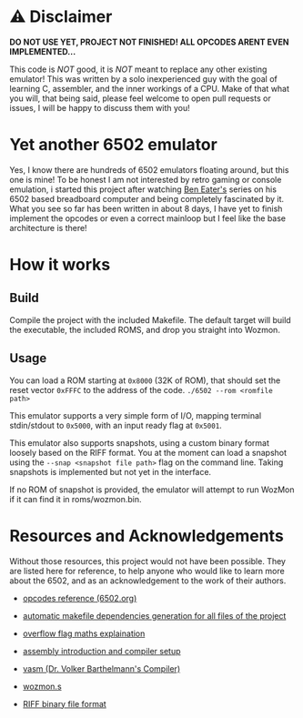 # :warning: Disclaimer

**DO NOT USE YET, PROJECT NOT FINISHED! ALL OPCODES ARENT EVEN IMPLEMENTED...**

This code is *NOT* good, it is *NOT* meant to replace any other existing emulator! This was written by a solo inexperienced guy with the goal of learning C, assembler, and the inner workings of a CPU. Make of that what you will, that being said, please feel welcome to open pull requests or issues, I will be happy to discuss them with you!


# Yet another 6502 emulator

Yes, I know there are hundreds of 6502 emulators floating around, but this one is mine! To be honest I am not interested by retro gaming or console emulation,
i started this project after watching [Ben Eater's](https://www.youtube.com/@BenEater) series on his 6502 based breadboard computer and being completely fascinated by it.
What you see so far has been written in about 8 days, I have yet to finish implement the opcodes or even a correct mainloop but I feel like the base architecture is there!


# How it works

## Build

Compile the project with the included Makefile. The default target will build the executable, the included ROMS, and drop you straight into Wozmon.

## Usage

You can load a ROM starting at `0x8000` (32K of ROM), that should set the reset vector `0xFFFC` to the address of the code.
`./6502 --rom <romfile path>`

This emulator supports a very simple form of I/O, mapping terminal stdin/stdout to `0x5000`, with an input ready flag at `0x5001`.

This emulator also supports snapshots, using a custom binary format loosely based on the RIFF format. You at the moment can load a snapshot using the `--snap <snapshot file path>` flag on the command line. Taking snapshots is implemented but not yet in the interface.

If no ROM of snapshot is provided, the emulator will attempt to run WozMon if it can find it in roms/wozmon.bin.

# Resources and Acknowledgements

Without those resources, this project would not have been possible. They are listed here for reference, to help anyone who would like to learn more about the 6502, and as an acknowledgement to the work of their authors.

- [opcodes reference (6502.org)](http://6502.org/users/obelisk/6502/reference.html)
- [automatic makefile dependencies generation for all files of the project](https://stackoverflow.com/a/52036564)
- [overflow flag maths explaination](https://www.righto.com/2012/12/the-6502-overflow-flag-explained.html)
- [assembly introduction and compiler setup](https://www.youtube.com/watch?v=oO8_2JJV0B4&t=172s)
- [vasm (Dr. Volker Barthelmann's Compiler)](http://www.compilers.de/vasm.html)

- [wozmon.s](https://gist.github.com/beneater/8136c8b7f2fd95ccdd4562a498758217)

- [RIFF binary file format](https://fr.wikipedia.org/wiki/Resource_Interchange_File_Format)
